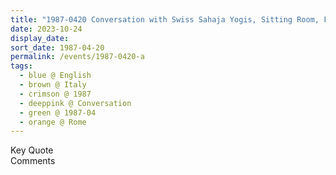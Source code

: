 ```yaml
---
title: "1987-0420 Conversation with Swiss Sahaja Yogis, Sitting Room, Flat, Rome, Italy"
date: 2023-10-24
display_date: 
sort_date: 1987-04-20
permalink: /events/1987-0420-a
tags:
  - blue @ English
  - brown @ Italy
  - crimson @ 1987
  - deeppink @ Conversation
  - green @ 1987-04
  - orange @ Rome
---
```


<wave-list>
  <list-title color="green" width="75">Key Quote</list-title>
  <list-item color="BlanchedAlmond"  width="200"></list-item>
  <list-item color="Lavender"></list-item>
  <list-item color="BlanchedAlmond"></list-item>
</wave-list>

<br>

<wave-list>
  <list-title color="green" width="75">Comments</list-title>
  <list-item color="BlanchedAlmond"  width="200"></list-item>
  <list-item color="Lavender"></list-item>
  <list-item color="BlanchedAlmond"></list-item>
</wave-list>